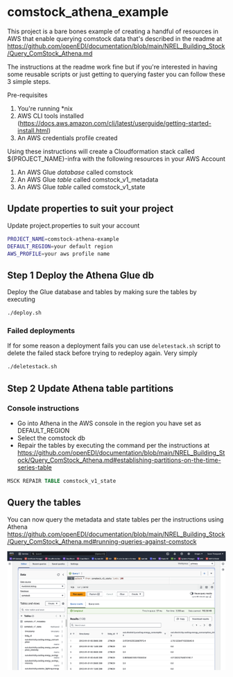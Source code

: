 # comstock_athena_example
This project is a bare bones example of creating a handful of resources in AWS that enable querying comstock data that's described in the readme at https://github.com/openEDI/documentation/blob/main/NREL_Building_Stock/Query_ComStock_Athena.md

The instructions at the readme work fine but if you're interested in having some reusable scripts or just getting to querying faster you can follow these 3 simple steps.

Pre-requisites
1. You're running *nix
2. AWS CLI tools installed (https://docs.aws.amazon.com/cli/latest/userguide/getting-started-install.html)
3. An AWS credentials profile created 

Using these instructions will create a Cloudformation stack called ${PROJECT_NAME}-infra with the following resources in your AWS Account
1. An AWS Glue _database_ called comstock
2. An AWS Glue _table_ called comstock_v1_metadata
3. An AWS Glue _table_ called comstock_v1_state

## Update properties to suit your project
Update project.properties to suit your account
```bash
PROJECT_NAME=comstock-athena-example
DEFAULT_REGION=your default region
AWS_PROFILE=your aws profile name
```

## Step 1 Deploy the Athena Glue db
Deploy the Glue database and tables by making sure the tables by executing

```bash
./deploy.sh
``````

### Failed deployments
If for some reason a deployment fails you can use ```deletestack.sh``` script to delete the failed stack before trying to redeploy again.  Very simply

```bash
./deletestack.sh
```

## Step 2 Update Athena table partitions

### Console instructions
- Go into Athena in the AWS console in the region you have set as DEFAULT_REGION
- Select the comstock db
- Repair the tables by executing the command per the instructions at https://github.com/openEDI/documentation/blob/main/NREL_Building_Stock/Query_ComStock_Athena.md#establishing-partitions-on-the-time-series-table

```sql
MSCK REPAIR TABLE comstock_v1_state
```

## Query the tables
You can now query the metadata and state tables per the instructions using Athena
https://github.com/openEDI/documentation/blob/main/NREL_Building_Stock/Query_ComStock_Athena.md#running-queries-against-comstock

![](finished_view.png)
